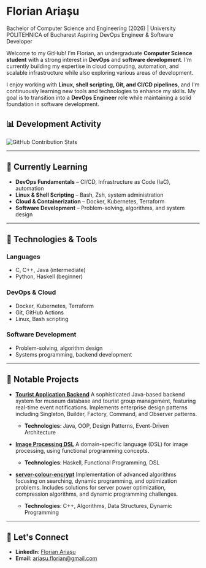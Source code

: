 # Florian Ariașu
Bachelor of Computer Science and Engineering (2026) | University POLITEHNICA of Bucharest
Aspiring DevOps Engineer & Software Developer

Welcome to my GitHub! I'm Florian, an undergraduate **Computer Science student** with a strong interest in **DevOps** and **software development**. I'm currently building my expertise in cloud computing, automation, and scalable infrastructure while also exploring various areas of development.

I enjoy working with **Linux, shell scripting, Git, and CI/CD pipelines**, and I'm continuously learning new tools and technologies to enhance my skills. My goal is to transition into a **DevOps Engineer** role while maintaining a solid foundation in software development.

## 📊 **Development Activity**
![GitHub Contribution Stats](https://github-readme-stats.vercel.app/api?username=florian-ariasu&show_icons=true&hide_title=true&count_private=true&hide_border=true&theme=transparent&hide_rank=true)

---

## 🌱 **Currently Learning**

- **DevOps Fundamentals** – CI/CD, Infrastructure as Code (IaC), automation
- **Linux & Shell Scripting** – Bash, Zsh, system administration
- **Cloud & Containerization** – Docker, Kubernetes, Terraform
- **Software Development** – Problem-solving, algorithms, and system design

---

## 🚀 **Technologies & Tools**

### **Languages**
- C, C++, Java (intermediate)
- Python, Haskell (beginner)

### **DevOps & Cloud**
- Docker, Kubernetes, Terraform
- Git, GitHub Actions
- Linux, Bash scripting

### **Software Development**
- Problem-solving, algorithm design
- Systems programming, backend development

---

## 📌 **Notable Projects**

- **[Tourist Application Backend](https://github.com/florian-ariasu/tourist-application-backend)**
  A sophisticated Java-based backend system for museum database and tourist group management, featuring real-time event notifications. Implements enterprise design patterns including Singleton, Builder, Factory, Command, and Observer patterns.
  - **Technologies**: Java, OOP, Design Patterns, Event-Driven Architecture

- **[Image Processing DSL](https://github.com/florian-ariasu/dsl-image-processing)**
  A domain-specific language (DSL) for image processing, using functional programming concepts.
  - **Technologies**: Haskell, Functional Programming, DSL

- **[server-colour-encrypt](https://github.com/florian-ariasu/server-colour-encrypt)**
  Implementation of advanced algorithms focusing on searching, dynamic programming, and optimization problems. Includes solutions for server power optimization, compression algorithms, and dynamic programming challenges.
  - **Technologies**: C++, Algorithms, Data Structures, Dynamic Programming

---

## 💬 **Let's Connect**

- **LinkedIn**: [Florian Ariașu](https://linkedin.com/in/florianariasu)
- **Email**: ariasu.florian@gmail.com
